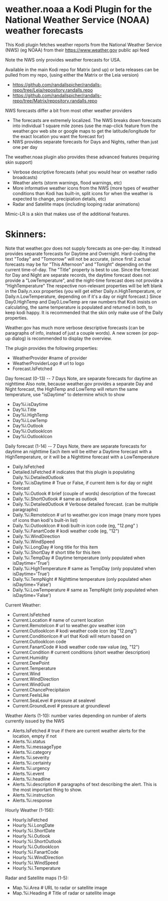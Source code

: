 # weather.noaa a Kodi Plugin for the National Weather Service (NOAA) weather forecasts


This Kodi plugin fetches weather reports from the National Weather Service (NWS) (eg NOAA) from their https://www.weather.gov public api feed

Note the NWS only provides weather forecasts for USA.  

Available in the main Kodi repo for Matrix (and up) or beta releases can be pulled from my repo, (using either the Matrix or the Leia version)

* https://github.com/randallspicher/randalls-repo/tree/Leia/repository.randalls.repo
* https://github.com/randallspicher/randalls-repo/tree/Matrix/repository.randalls.repo

NWS forecasts differ a bit from most other weather providers

* The forecasts are extremely localized. The NWS breaks down forecasts into individual 1 square mile zones (use the map-click feature from the weather.gov web site or google maps to get the latitude/longitude for the exact location you want the forecast for)
* NWS provides separate forecasts for Days and Nights, rather than just one per day

The weather.noaa plugin also provides these advanced features (requiring skin support)

* Verbose descriptive forecasts (what you would hear on weather radio broadcasts)
* Weather alerts (storm warnings, flood warnings, etc)
* More informative weather icons from the NWS (more types of weather conditions than Kodi has built-in, split icons for when the weather is expected to change, precipiation details, etc)
* Radar and Satellite maps (including looping radar animations)

Mimic-LR is a skin that makes use of the additional features.


# Skinners:

Note that weather.gov does not supply forecasts as one-per-day.  It instead provides separate forecasts for Daytime and Overnight.  Hard-coding the text "Today" and "Tomorrow" will not be accurate, (since first 2 actual forecasts may be for "This Afternoon" and "Tonight" depending on the current time-of-day.  The "Title" property is best to use.  Since the forecast for Day and Night are separate records, the daytime forecast does not provide a "LowTemperature", and the night-time forecast does not provide a "HighTemperature"  The respective non-relevant properties will be left blank in the Daily.n.xxx properties (you will get either Daily.n.HighTemperature, or Daily.n.LowTemperature, depending on if it's a day or night forecast.)  Since Day0.HighTemp and Day0.LowTemp are raw numbers that Kodi insists on calculating, the same temperature is populated and returned in both, to keep kodi happy.  It is recommended that the skin only make use of the Daily properties.

Weather.gov has much more verbose descriptive forecasts (can be paragraphs of info, instead of just a couple words).  A new screen (or pop-up dialog) is recommended to display the overview.

The plugin provides the following properties:

 - WeatherProvider  #name of provider
 - WeatherProviderLogo # url to logo
 - Forecast.IsFetched

Day forecast (0-13) -- 7 Days
Note, are separate forecasts for daytime an nighttime
Also note, because weather.gov provides a separate Day and Night forecast, the HighTemp and LowTemp will return the same temperature, use "isDaytime" to determine which to show

 - Day%i.isDaytime
 - Day%i.Title  
 - Day%i.HighTemp       
 - Day%i.LowTemp         
 - Day%i.Outlook
 - Day%i.OutlookIcon
 - Day%i.OutlookIcon


Daily forecast (1-14) -- 7 Days
Note, there are separate forecasts for daytime an nighttime
Each item will be either a Daytime forecast with a HighTemperature, or it will be a Nighttime forecast with a LowTemperature

 - Daily.IsFetched    
 - Detailed.IsFetched       # indicates that this plugin is populating Daily.%i.DetailedOutlook 
 - Daily.%i.isDaytime       # True or False, if current item is for day or night forecast
 - Daily.%i.Outlook         # brief (couple of words) description of the forecast
 - Daily.%i.ShortOutlook    # same as outlook
 - Daily.%i.DetailedOutlook # Verbose detailed forecast. (can be multiple paragraphs)
 - Daily.%i.RemoteIcon      # url to weather.gov icon image (many more types of icons than kodi's built-in list)
 - Daily.%i.OutlookIcon     # kodi built-in icon code (eg, "12.png" ) 
 - Daily.%i.FanartCode      # kodi weather code (eg, "12")
 - Daily.%i.WindDirection
 - Daily.%i.WindSpeed
 - Daily.%i.LongDay         # long title for this item
 - Daily.%i.ShortDay        # short title for this item
 - Daily.%i.TempDay         # Daytime temperature (only populated when isDaytime='True')
 - Daily.%i.HighTemperature # same as TempDay (only populated when isDaytime='True')
 - Daily.%i.TempNight       # Nighttime temperature (only populated when isDaytime='False')
 - Daily.%i.LowTemperature  # same as TempNight (only populated when isDaytime='False')

Current Weather: 

 - Current.IsFetched
 - Current.Location      # name of current location
 - Current.RemoteIcon    # url to weather.gov weather icon
 - Current.OutlookIcon   # kodi weather code icon (eg  "12.png")
 - Current.ConditionIcon # url that Kodi will return based on Current.OutlookIcon code
 - Current.FanartCode    # kodi weather code raw value (eg, "12")
 - Current.Condition	 # current conditions (short weather description)
 - Current.Humidity
 - Current.DewPoint
 - Current.Temperature
 - Current.Wind
 - Current.WindDirection
 - Current.WindGust
 - Current.ChancePrecipitaion
 - Current.FeelsLike
 - Current.SeaLevel    # pressure at sealevel
 - Current.GroundLevel # pressure at groundlevel

Weather Alerts (1-10): number varies depending on number of alerts currently issued by the NWS

 - Alerts.IsFetched  # true if there are current weather alerts for the location, empty if not 
 - Alerts.%i.status
 - Alerts.%i.messageType
 - Alerts.%i.category	
 - Alerts.%i.severity
 - Alerts.%i.certainty	
 - Alerts.%i.urgency	
 - Alerts.%i.event	
 - Alerts.%i.headline
 - Alerts.%i.description # paragraphs of text describing the alert.  This is the most important thing to show.
 - Alerts.%i.instruction	
 - Alerts.%i.response


Hourly Weather (1-156):

 - Hourly.IsFetched
 - Hourly.%i.LongDate
 - Hourly.%i.ShortDate
 - Hourly.%i.Outlook
 - Hourly.%i.ShortOutlook
 - Hourly.%i.OutlookIcon
 - Hourly.%i.FanartCode
 - Hourly.%i.WindDirection
 - Hourly.%i.WindSpeed
 - Hourly.%i.Temperature

Radar and Satellite maps (1-5):

 - Map.%i.Area      # URL to radar or satellite image
 - Map.%i.Heading   # Title of radar or satellite image






















